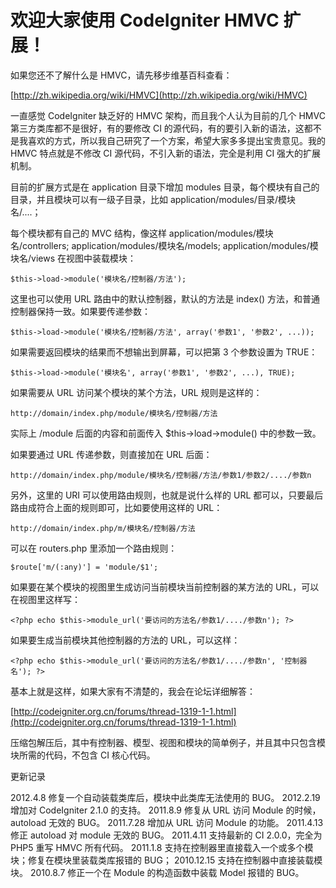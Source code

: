 # 欢迎大家使用 CodeIgniter HMVC 扩展！

如果您还不了解什么是 HMVC，请先移步维基百科查看：

[http://zh.wikipedia.org/wiki/HMVC](http://zh.wikipedia.org/wiki/HMVC)


一直感觉 CodeIgniter 缺乏好的 HMVC 架构，而且我个人认为目前的几个 HMVC 第三方类库都不是很好，有的要修改 CI 的源代码，有的要引入新的语法，这都不是我喜欢的方式，所以我自己研究了一个方案，希望大家多多提出宝贵意见。我的 HMVC 特点就是不修改 CI 源代码，不引入新的语法，完全是利用 CI 强大的扩展机制。

目前的扩展方式是在 application 目录下增加 modules 目录，每个模块有自己的目录，并且模块可以有一级子目录，比如 application/modules/目录/模块名/....；

每个模块都有自己的 MVC 结构，像这样 application/modules/模块名/controllers; application/modules/模块名/models; application/modules/模块名/views 在视图中装载模块：

	$this->load->module('模块名/控制器/方法');

这里也可以使用 URL 路由中的默认控制器，默认的方法是 index() 方法，和普通控制器保持一致。如果要传递参数：

	$this->load->module('模块名/控制器/方法', array('参数1', '参数2', ...));

如果需要返回模块的结果而不想输出到屏幕，可以把第 3 个参数设置为 TRUE：

	$this->load->module('模块名', array('参数1', '参数2', ...), TRUE);

如果需要从 URL 访问某个模块的某个方法，URL 规则是这样的：

	http://domain/index.php/module/模块名/控制器/方法

实际上 /module 后面的内容和前面传入 $this->load->module() 中的参数一致。

如果要通过 URL 传递参数，则直接加在 URL 后面：

	http://domain/index.php/module/模块名/控制器/方法/参数1/参数2/..../参数n

另外，这里的 URI 可以使用路由规则，也就是说什么样的 URL 都可以，只要最后路由成符合上面的规则即可，比如要使用这样的 URL：

	http://domain/index.php/m/模块名/控制器/方法

可以在 routers.php 里添加一个路由规则：

	$route['m/(:any)'] = 'module/$1';

如果要在某个模块的视图里生成访问当前模块当前控制器的某方法的 URL，可以在视图里这样写：

	<?php echo $this->module_url('要访问的方法名/参数1/..../参数n'); ?>

如果要生成当前模块其他控制器的方法的 URL，可以这样：

	<?php echo $this->module_url('要访问的方法名/参数1/..../参数n', '控制器名'); ?>

基本上就是这样，如果大家有不清楚的，我会在论坛详细解答：

[http://codeigniter.org.cn/forums/thread-1319-1-1.html](http://codeigniter.org.cn/forums/thread-1319-1-1.html)

压缩包解压后，其中有控制器、模型、视图和模块的简单例子，并且其中只包含模块所需的代码，不包含 CI 核心代码。


更新记录

2012.4.8 修复一个自动装载类库后，模块中此类库无法使用的 BUG。
2012.2.19 增加对 CodeIgniter 2.1.0 的支持。
2011.8.9 修复从 URL 访问 Module 的时候，autoload 无效的 BUG。
2011.7.28 增加从 URL 访问 Module 的功能。
2011.4.13 修正 autoload 对 module 无效的 BUG。
2011.4.11 支持最新的 CI 2.0.0，完全为 PHP5 重写 HMVC 所有代码。
2011.1.8 支持在控制器里直接载入一个或多个模块；修复在模块里装载类库报错的 BUG；
2010.12.15 支持在控制器中直接装载模块。
2010.8.7 修正一个在 Module 的构造函数中装载 Model 报错的 BUG。
